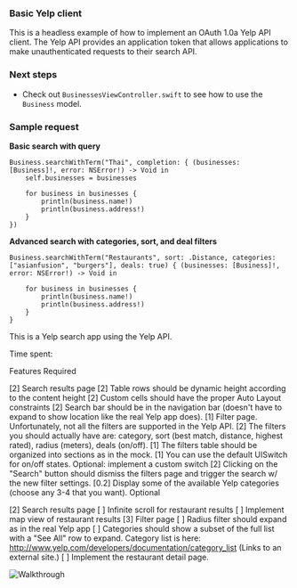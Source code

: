### Basic Yelp client

This is a headless example of how to implement an OAuth 1.0a Yelp API client. The Yelp API provides an application token that allows applications to make unauthenticated requests to their search API.

### Next steps

- Check out `BusinessesViewController.swift` to see how to use the `Business` model.

### Sample request

**Basic search with query**

```
Business.searchWithTerm("Thai", completion: { (businesses: [Business]!, error: NSError!) -> Void in
    self.businesses = businesses
    
    for business in businesses {
        println(business.name!)
        println(business.address!)
    }
})
```

**Advanced search with categories, sort, and deal filters**

```
Business.searchWithTerm("Restaurants", sort: .Distance, categories: ["asianfusion", "burgers"], deals: true) { (businesses: [Business]!, error: NSError!) -> Void in

    for business in businesses {
        println(business.name!)
        println(business.address!)
    }
}
```

This is a Yelp search app using the Yelp API.

Time spent: <Number of hours spent>

Features
Required

[2] Search results page
[2] Table rows should be dynamic height according to the content height
[2] Custom cells should have the proper Auto Layout constraints
[2] Search bar should be in the navigation bar (doesn't have to expand to show location like the real Yelp app does).
[1] Filter page. Unfortunately, not all the filters are supported in the Yelp API.
[2] The filters you should actually have are: category, sort (best match, distance, highest rated), radius (meters), deals (on/off).
[1] The filters table should be organized into sections as in the mock.
[1] You can use the default UISwitch for on/off states. Optional: implement a custom switch
[2] Clicking on the "Search" button should dismiss the filters page and trigger the search w/ the new filter settings.
[0.2] Display some of the available Yelp categories (choose any 3-4 that you want).
Optional

[2] Search results page
[ ] Infinite scroll for restaurant results
[ ] Implement map view of restaurant results
[3] Filter page
[ ] Radius filter should expand as in the real Yelp app
[ ] Categories should show a subset of the full list with a "See All" row to expand. Category list is here: http://www.yelp.com/developers/documentation/category_list (Links to an external site.)
[ ] Implement the restaurant detail page.


![Walkthrough](yelp_andydong_v7.gif)
